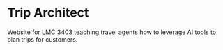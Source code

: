 # Trip Architect

Website for LMC 3403 teaching travel agents how to leverage AI tools to plan trips for customers.
